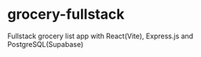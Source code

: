 # grocery-fullstack
Fullstack grocery list app with React(Vite), Express.js and PostgreSQL(Supabase) 
